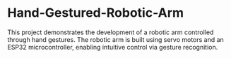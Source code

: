 # Hand-Gestured-Robotic-Arm
This project demonstrates the development of a robotic arm controlled through hand gestures. The robotic arm is built using servo motors and an ESP32 microcontroller, enabling intuitive control via gesture recognition.
